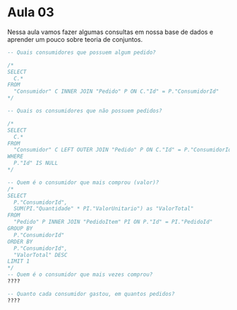 # Aula 03

Nessa aula vamos fazer algumas consultas em nossa base de dados e aprender um pouco sobre teoria de conjuntos.

```sql
-- Quais consumidores que possuem algum pedido?

/*
SELECT
  C.*
FROM
  "Consumidor" C INNER JOIN "Pedido" P ON C."Id" = P."ConsumidorId"
*/

-- Quais os consumidores que não possuem pedidos?

/*
SELECT
  C.*
FROM
  "Consumidor" C LEFT OUTER JOIN "Pedido" P ON C."Id" = P."ConsumidorId"
WHERE
  P."Id" IS NULL
*/

-- Quem é o consumidor que mais comprou (valor)?
/*
SELECT
  P."ConsumidorId",
  SUM(PI."Quantidade" * PI."ValorUnitario") as "ValorTotal"
FROM
  "Pedido" P INNER JOIN "PedidoItem" PI ON P."Id" = PI."PedidoId"
GROUP BY
  P."ConsumidorId"
ORDER BY
  P."ConsumidorId",
  "ValorTotal" DESC
LIMIT 1
*/
-- Quem é o consumidor que mais vezes comprou?
????

-- Quanto cada consumidor gastou, em quantos pedidos?
????
```